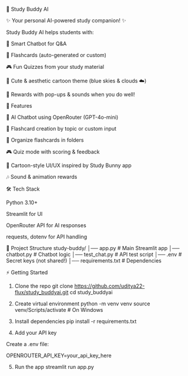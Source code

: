 📘 Study Buddy AI

✨ Your personal AI-powered study companion! ✨

Study Buddy AI helps students with:

🧠 Smart Chatbot for Q&A

🎴 Flashcards (auto-generated or custom)

🎮 Fun Quizzes from your study material

🌸 Cute & aesthetic cartoon theme (blue skies & clouds ☁️)

🎉 Rewards with pop-ups & sounds when you do well!

🚀 Features

🤖 AI Chatbot using OpenRouter (GPT-4o-mini)

🎴 Flashcard creation by topic or custom input

📂 Organize flashcards in folders

🎮 Quiz mode with scoring & feedback

🌈 Cartoon-style UI/UX inspired by Study Bunny app

🎶 Sound & animation rewards

🛠️ Tech Stack

Python 3.10+

Streamlit
 for UI

OpenRouter API
 for AI responses

requests, dotenv for API handling



📂 Project Structure
study-buddy/
│── app.py           # Main Streamlit app
│── chatbot.py       # Chatbot logic
│── test_chat.py     # API test script
│── .env             # Secret keys (not shared!)
│── requirements.txt # Dependencies

⚡ Getting Started
1. Clone the repo
git clone https://github.com/uditya22-flux/study_buddyai.git
cd study_buddyai

2. Create virtual environment
python -m venv venv
source venv/Scripts/activate   # On Windows

3. Install dependencies
pip install -r requirements.txt

4. Add your API key

Create a .env file:

OPENROUTER_API_KEY=your_api_key_here

5. Run the app
streamlit run app.py

